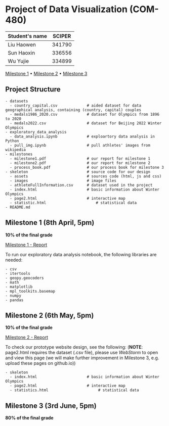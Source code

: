 # Project of Data Visualization (COM-480)

| Student's name | SCIPER |
| -------------- | ------ |
| Liu Haowen | 341790 |
| Sun Haoxin | 336556 |
| Wu Yujie | 334899 |

[Milestone 1](milestones/milestone1.pdf) • [Milestone 2](milestones/milestone2.pdf) • [Milestone 3](#milestone-3)

## Project Structure

```
- datasets
  - country_capital.csv             # aided dataset for data geographical analysis, containing (country, capital) couples
  - medals1986_2020.csv             # dataset for Olympics from 1896 to 2020
  - medals2022.csv                  # dataset for Beijing 2022 Winter Olympics
- exploratory_data_analysis
  - data_analysis.ipynb             # exploartory data analysis in Python
  - pull_img.ipynb                  # pull athletes' images from wikipedia
- milestones
  - milestone1.pdf                  # our report for milestone 1
  - milestone2.pdf                  # our report for milestone 2
  - process_book.pdf                # our process book for milestone 3
- skeleton                          # source code for our design
  - assets                          # sources code (html, js and css)
  - images                          # image files
  - athleteFullInformation.csv      # dataset used in the project
  - index.html                      # basic information about Winter Olympics
  - page2.html                      # interactive map
  - statistic.html                      # statistical data
- README.md
```


## Milestone 1 (8th April, 5pm)

**10% of the final grade**

[Milestone 1 - Report](milestones/milestone1.pdf)

To run our exploratory data analysis notebook, the following libraries are needed:
```
- csv
- itertools
- geopy.geocoders
- math
- matplotlib
- mpl_toolkits.basemap
- numpy
- pandas
```

## Milestone 2 (6th May, 5pm)

**10% of the final grade**

[Milestone 2 - Report](milestones/milestone2.pdf)

To check our prototype website design, see the following:
(**NOTE**: page2.html requires the dataset (.csv file), please use *WebStorm* to open and view this page (we will make further improvement in Milestone 3, e.g. upload these pages on github.io))
```
- skeleton                         
  - index.html                      # basic information about Winter Olympics
  - page2.html                      # interactive map
  - statistics.html                      # statistical data
```


## Milestone 3 (3rd June, 5pm)

**80% of the final grade**

